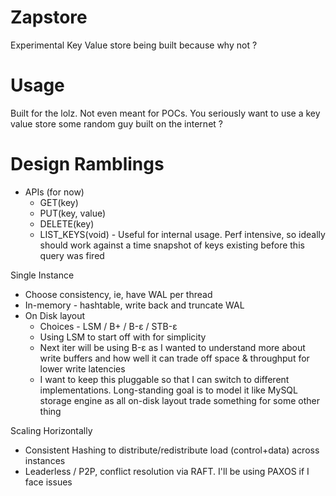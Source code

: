 # Zapstore
Experimental Key Value store being built because why not ?

# Usage
Built for the lolz. Not even meant for POCs.
You seriously want to use a key value store some random guy built on the internet ?

# Design Ramblings

- APIs (for now)
  - GET(key)
  - PUT(key, value)
  - DELETE(key)
  - LIST_KEYS(void) - Useful for internal usage. Perf intensive, so ideally should work against a time snapshot of keys existing before this query was fired

Single Instance
- Choose consistency, ie, have WAL per thread
- In-memory - hashtable, write back and truncate WAL
- On Disk layout
  - Choices - LSM / B+ / B-ε / STB-ε
  - Using LSM to start off with for simplicity
  - Next iter will be using B-ε as I wanted to understand more about write buffers and how well it can trade off space & throughput for lower write latencies
  - I want to keep this pluggable so that I can switch to different implementations. Long-standing goal is to model it like MySQL storage engine as all on-disk layout trade something for some other thing

Scaling Horizontally
- Consistent Hashing to distribute/redistribute load (control+data) across instances
- Leaderless / P2P, conflict resolution via RAFT. I'll be using PAXOS if I face issues
